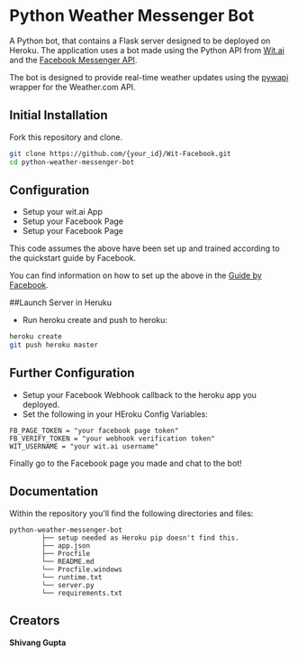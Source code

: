 # Python Weather Messenger Bot

A Python bot, that contains a Flask server designed to be deployed on Heroku. 
The application uses a bot made using the Python API from [Wit.ai](https://wit.ai/home) and the [Facebook Messenger API](https://developers.facebook.com/quickstarts/?platform=web).

The bot is designed to provide real-time weather updates using the [pywapi](https://pypi.python.org/pypi/pywapi) wrapper for the Weather.com API.

## Initial Installation
Fork this repository and clone.

```bash
git clone https://github.com/{your_id}/Wit-Facebook.git
cd python-weather-messenger-bot
 ```

## Configuration
 * Setup your wit.ai App
 * Setup your Facebook Page
 * Setup your Facebook Page

 This code assumes the above have been set up and trained according to the quickstart guide by Facebook.

 You can find information on how to set up the above in the [Guide by Facebook](https://developers.facebook.com/quickstarts/?platform=web).

##Launch Server in Heruku

* Run heroku create and push to heroku:

```bash
heroku create
git push heroku master
```

## Further Configuration
 * Setup your Facebook Webhook callback to the heroku app you deployed.
 * Set the following in your HEroku Config Variables:
```WIT_TOKEN = "your wit.ai token"
FB_PAGE_TOKEN = "your facebook page token"
FB_VERIFY_TOKEN = "your webhook verification token"
WIT_USERNAME = "your wit.ai username"
```

Finally go to the Facebook page you made and chat to the bot!


## Documentation

Within the repository you'll find the following directories and files:

```
python-weather-messenger-bot
        ├── setup needed as Heroku pip doesn't find this.
        ├── app.json
        ├── Procfile
        └── README.md
        └── Procfile.windows
        └── runtime.txt
        └── server.py
	    └── requirements.txt
```


## Creators

**Shivang Gupta**


